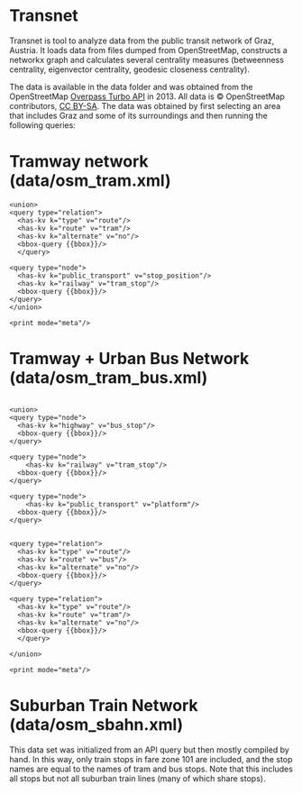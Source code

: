 Transnet
==============================

Transnet is tool to analyze data from the public transit network of Graz, Austria. It loads data from files dumped from OpenStreetMap, constructs a networkx graph and calculates several centrality measures (betweenness centrality, eigenvector centrality, geodesic closeness centrality).

The data is available in the data folder and was obtained from the OpenStreetMap [Overpass Turbo API](http://overpass-turbo.eu/) in 2013. All data is © OpenStreetMap contributors, [CC BY-SA](http://creativecommons.org/licenses/by-sa/2.0/). The data was obtained by first selecting an area that includes Graz and some of its surroundings and then running the following queries:

Tramway network (data/osm_tram.xml)
========

```
<union>
<query type="relation">
  <has-kv k="type" v="route"/>
  <has-kv k="route" v="tram"/>
  <has-kv k="alternate" v="no"/>
  <bbox-query {{bbox}}/>
  </query>
  
<query type="node">
  <has-kv k="public_transport" v="stop_position"/>
  <has-kv k="railway" v="tram_stop"/>
  <bbox-query {{bbox}}/>
</query>
</union>

<print mode="meta"/>
```

Tramway + Urban Bus Network (data/osm_tram_bus.xml)
========

```

<union>
<query type="node">
  <has-kv k="highway" v="bus_stop"/>
  <bbox-query {{bbox}}/>
</query>
  
<query type="node">
    <has-kv k="railway" v="tram_stop"/>
  <bbox-query {{bbox}}/>
</query>
  
<query type="node">
    <has-kv k="public_transport" v="platform"/>
  <bbox-query {{bbox}}/>
</query>
  
  
<query type="relation">
  <has-kv k="type" v="route"/>
  <has-kv k="route" v="bus"/>
  <has-kv k="alternate" v="no"/>
  <bbox-query {{bbox}}/>
</query> 

<query type="relation">
  <has-kv k="type" v="route"/>
  <has-kv k="route" v="tram"/>
  <has-kv k="alternate" v="no"/>
  <bbox-query {{bbox}}/>
  </query> 

</union>

<print mode="meta"/>
```


Suburban Train Network (data/osm_sbahn.xml)
========
This data set was initialized from an API query but then mostly compiled by hand. In this way, only train stops in fare zone 101 are included, and the stop names are equal to the names of tram and bus stops. Note that this includes all stops but not all suburban train lines (many of which share stops).
